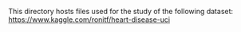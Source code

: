 This directory hosts files used for the study of the following dataset: https://www.kaggle.com/ronitf/heart-disease-uci
